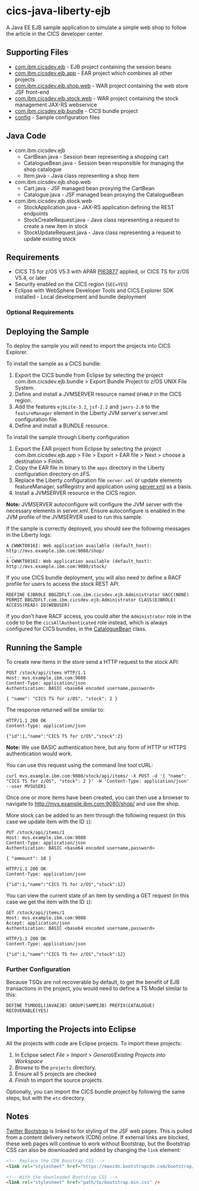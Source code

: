 # cics-java-liberty-ejb
A Java EE EJB sample application to simulate a simple web shop to follow the article in the CICS developer center

## Supporting Files
* [com.ibm.cicsdev.ejb](projects/com.ibm.cicsdev.ejb) - EJB project containing the session beans
* [com.ibm.cicsdev.ejb.app](projects/com.ibm.cicsdev.ejb.app) - EAR project which combines all other projects
* [com.ibm.cicsdev.ejb.shop.web](projects/com.ibm.cicsdev.ejb.shop.web) - WAR project containing the web store JSF front-end
* [com.ibm.cicsdev.ejb.stock.web](projects/com.ibm.cicsdev.ejb.stock.web) - WAR project containing the stock management JAX-RS webservice
* [com.ibm.cicsdev.ejb.bundle](projects/com.ibm.cicsdev.ejb.bundle) - CICS bundle project
* [config](etc/config) - Sample configuration files

## Java Code
* com.ibm.cicsdev.ejb
  * CartBean.java - Session bean representing a shopping cart
  * CatalogueBean.java - Session bean responsible for managing the shop catalogue
  * Item.java - Java class representing a shop item
* com.ibm.cicsdev.ejb.shop.web
  * Cart.java - JSF managed bean proxying the CartBean
  * Catalogue.java - JSF managed bean proxying the CatalogueBean
* com.ibm.cicsdev.ejb.stock.web
  * StockApplication.java - JAX-RS application defining the REST endpoints
  * StockCreateRequest.java - Java class representing a request to create a new item in stock
  * StockUpdateRequest.java - Java class representing a request to update existing stock

## Requirements
* CICS TS for z/OS V5.3 with APAR [PI63877](http://www-01.ibm.com/support/docview.wss?uid=swg1PI63877) applied, or CICS TS for z/OS V5.4, or later
* Security enabled on the CICS region (`SEC=YES`)
* Eclipse with WebSphere Developer Tools and CICS Explorer SDK installed - Local development and bundle deployment

### Optional Requirements

## Deploying the Sample

To deploy the sample you will need to import the projects into CICS Explorer. 

To install the sample as a CICS bundle:

1. Export the CICS bundle from Eclipse by selecting the project com.ibm.cicsdev.ejb.bundle > Export Bundle Project to z/OS UNIX File System. 
2. Define and install a JVMSERVER resource named `DFHWLP` in the CICS region.
3. Add the features `ejbLite-3.2`, `jsf-2.2` and `jaxrs-2.0` to the `featureManager` element in the Liberty JVM server's server.xml configuration file.
4. Define and install a BUNDLE resource.

To install the sample through Liberty configuration
1. Export the EAR project from Eclipse by selecting the project com.ibm.cicsdev.ejb.app > File > Export > EAR file > Next > choose a destination > Finish.
2. Copy the EAR file in binary to the `apps` directory in the Liberty configuration directory on zFS.
3. Replace the Liberty configuration file `server.xml` or update elements featureManager, safRegistry and application using [server.xml](etc/config/server.xml) as a basis.
4. Install a JVMSERVER resource in the CICS region.

**Note:** JVMSERVER autoconfigure will configure the JVM server with the necessary elements in server.xml. Ensure autoconfigure is enabled in the JVM profile of the JVMSERVER used to run this sample.

If the sample is correctly deployed, you should see the following messages in the Liberty logs:

```
A CWWKT0016I: Web application available (default_host): http://mvs.example.ibm.com:9080/shop/
...
A CWWKT0016I: Web application available (default_host): http://mvs.example.ibm.com:9080/stock/
```

If you use CICS bundle deployment, you will also need to define a RACF profile for users to access the stock REST API.

```
RDEFINE EJBROLE BBGZDFLT.com.ibm.cicsdev.ejb.Administrator UACC(NONE) 
PERMIT BBGZDFLT.com.ibm.cicsdev.ejb.Administrator CLASS(EJBROLE) ACCESS(READ) ID(WEBUSER) 
```

If you don't have RACF access, you could alter the `Administrator` role in the code to be the `cicsAllAuthenticated` role instead, which is always configured for CICS bundles, in the [CatalogueBean](projects/com.ibm.cicsdev.ejb/ejbModule/com/ibm/cicsdev/ejb/CatalogueBean.java) class.

## Running the Sample
To create new items in the store send a HTTP request to the stock API:

```http
POST /stock/api/items HTTP/1.1
Host: mvs.example.ibm.com:9080
Content-Type: application/json
Authentication: BASIC <base64 encoded username,password>

{ "name": "CICS TS for z/OS", "stock": 2 }
```
The response returned will be similar to:

```http
HTTP/1.1 200 OK
Content-Type: application/json

{"id":1,"name":"CICS TS for z/OS","stock":2}
```

**Note:** We use BASIC authentication here, but any form of HTTP or HTTPS authentication would work.

You can use this request using the command line tool cURL:

```shell
curl mvs.example.ibm.com:9080/stock/api/items/ -X POST -d '{ "name": "CICS TS for z/OS", "stock": 2 }' -H 'Content-Type: application/json' --user MVSUSER1
```

Once one or more items have been created, you can then use a browser to navigate to http://mvs.example.ibm.com:9080/shop/ and use the shop.

More stock can be added to an item through the following request (in this case we update item with the ID `1`):

```http
PUT /stock/api/items/1
Host: mvs.example.ibm.com:9080
Content-Type: application/json
Authentication: BASIC <base64 encoded username,password>

{ "ammount": 10 }
```

```http
HTTP/1.1 200 OK
Content-Type: application/json

{"id":1,"name":"CICS TS for z/OS","stock":12}
```

You can view the current state of an item by sending a GET request (in this case we get the item with the ID `1`):

```http
GET /stock/api/items/1
Host: mvs.example.ibm.com:9080
Accept: application/json
Authentication: BASIC <base64 encoded username,password>
```

```http
HTTP/1.1 200 OK
Content-Type: application/json

{"id":1,"name":"CICS TS for z/OS","stock":12}
```

### Further Configuration
Because TSQs are not recoverable by default, to get the benefit of EJB transactions in the project, you would need to define a TS Model similar to this:

```
DEFINE TSMODEL(JAVAEJB) GROUP(SAMPEJB) PREFIX(CATALOGUE) RECOVERABLE(YES)
```

## Importing the Projects into Eclipse
All the projects with code are Eclipse projects. To import these projects:

1. In Eclipse select *File* > *Import* > *General/Existing Projects into Workspace*
2. *Browse* to the `projects` directory.
3. Ensure all 5 projects are checked
4. *Finish* to import the source projects.

Optionally, you can import the CICS bundle project by following the same steps, but with the `etc` directory.

## Notes
[Twitter Bootstrap](http://getbootstrap.com/) is linked to for styling of the JSF web pages. This is pulled from a content delivery network (CDN) online. If external links are blocked, these web pages will continue to work without Bootstrap, but the Bootstrap CSS can also be downloaded and added by changing the `link` element:

```html
<!-- Replace the CDN Boostrap CSS -->
<link rel="stylesheet" href="https://maxcdn.bootstrapcdn.com/bootstrap/3.3.7/css/bootstrap.min.css" integrity="sha384-BVYiiSIFeK1dGmJRAkycuHAHRg32OmUcww7on3RYdg4Va+PmSTsz/K68vbdEjh4u" crossorigin="anonymous" />

<!-- With the downloaded Bootstrap CSS -->
<link rel="stylesheet" href="path/to/bootstrap.min.css" />
```
